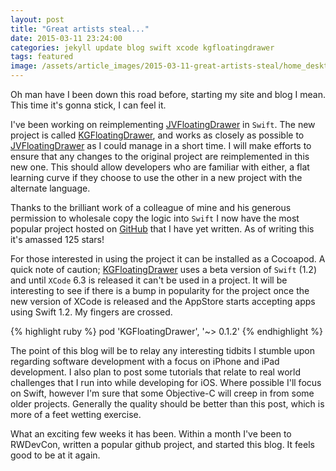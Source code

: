 ```yaml
---
layout: post
title: "Great artists steal..."
date: 2015-03-11 23:24:00
categories: jekyll update blog swift xcode kgfloatingdrawer
tags: featured
image: /assets/article_images/2015-03-11-great-artists-steal/home_desktop.jpg
---
```


Oh man have I been down this road before, starting my site and blog I mean. This
time it's gonna stick, I can feel it.

I've been working on reimplementing [JVFloatingDrawer][jvfloatingdrawer] in
`Swift`. The new project is called [KGFloatingDrawer][kgfloatingdrawer], and
works as closely as possible to [JVFloatingDrawer][jvfloatingdrawer] as I could
manage in a short time. I will make efforts to ensure that any changes to the
original project are reimplemented in this new one. This should allow developers
who are familiar with either, a flat learning curve if they choose to use the other
in a new project with the alternate language.

Thanks to the brilliant work of a colleague of mine and his generous permission
to wholesale copy the logic into `Swift` I now have the most popular project
hosted on [GitHub][github] that I have yet written. As of writing this it's
amassed 125 stars!

For those interested in using the project it can be installed as a Cocoapod. A
quick note of caution; [KGFloatingDrawer][kgfloatingdrawer] uses a beta version
of `Swift` (1.2) and until `XCode` 6.3 is released it can't be used in a project.
It will be interesting to see if there is a bump in popularity for the project
once the new version of XCode is released and the AppStore starts accepting apps
using Swift 1.2. My fingers are crossed.

{% highlight ruby %}
pod 'KGFloatingDrawer', '~> 0.1.2'
{% endhighlight %}

The point of this blog will be to relay any interesting tidbits I stumble
upon regarding software development with a focus on iPhone and iPad development.
I also plan to post some tutorials that relate to real world challenges that I
run into while developing for iOS. Where possible I'll focus on Swift, however
I'm sure that some Objective-C will creep in from some older projects. Generally
the quality should be better than this post, which is more of a feet wetting
exercise.

What an exciting few weeks it has been. Within a month I've been to RWDevCon,
written a popular github project, and started this blog. It feels good to be
at it again.

[jvfloatingdrawer]: https://github.com/JVillella/JVFloatingDrawer
[kgfloatingdrawer]: https://github.com/KyleGoddard/KGFloatingDrawer
[github]: https://github.com
